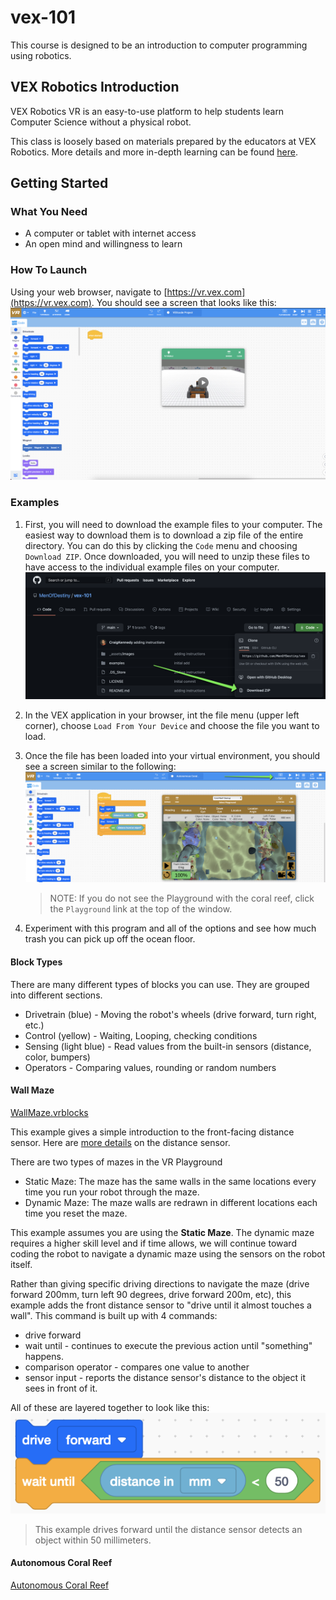 # vex-101

This course is designed to be an introduction to computer programming using robotics.

## VEX Robotics Introduction

VEX Robotics VR is an easy-to-use platform to help students learn Computer Science without a physical robot.

This class is loosely based on materials prepared by the educators at VEX Robotics.  More details and more in-depth learning can be found [here](https://education.vex.com/stemlabs/cs/computer-science-level-1-blocks).

## Getting Started

### What You Need

- A computer or tablet with internet access
- An open mind and willingness to learn

### How To Launch

Using your web browser, navigate to [https://vr.vex.com](https://vr.vex.com).  You should see a screen that looks like this:
![home-page](./_assets/images/vex-home.png)

### Examples

1. First, you will need to download the example files to your computer.  The easiest way to download them is to download a zip file of the entire directory. You can do this by clicking the `Code` menu and choosing `Download ZIP`. Once downloaded, you will need to unzip these files to have access to the individual example files on your computer.
![download](./_assets/images/github-download.png)

1. In the VEX application in your browser, int the file menu (upper left corner), choose `Load From Your Device` and choose the file you want to load.

1. Once the file has been loaded into your virtual environment, you should see a screen similar to the following:
![loaded](./_assets/images/vex-loaded.png)
    > NOTE: If you do not see the Playground with the coral reef, click the `Playground` link at the top of the window.

1. Experiment with this program and all of the options and see how much trash you can pick up off the ocean floor.

#### Block Types

There are many different types of blocks you can use. They are grouped into different sections.

- Drivetrain (blue) - Moving the robot's wheels (drive forward, turn right, etc.)
- Control (yellow) - Waiting, Looping, checking conditions
- Sensing (light blue) - Read values from the built-in sensors (distance, color, bumpers)
- Operators - Comparing values, rounding or random numbers

#### Wall Maze

[WallMaze.vrblocks](./examples/WallMaze.vrblocks)

This example gives a simple introduction to the front-facing distance sensor. Here are [more details](./_assets/documents/distance-sensor.pdf) on the distance sensor.

There are two types of mazes in the VR Playground

- Static Maze: The maze has the same walls in the same locations every time you run your robot through the maze.
- Dynamic Maze: The maze walls are redrawn in different locations each time you reset the maze.

This example assumes you are using the **Static Maze**. The dynamic maze requires a higher skill level and if time allows, we will continue toward coding the robot to navigate a dynamic maze using the sensors on the robot itself.

Rather than giving specific driving directions to navigate the maze (drive forward 200mm, turn left 90 degrees, drive forward 200m, etc), this example adds the front distance sensor to "drive until it almost touches a wall".  This command is built up with 4 commands:

- drive forward
- wait until - continues to execute the previous action until "something" happens.
- comparison operator - compares one value to another
- sensor input - reports the distance sensor's distance to the object it sees in front of it.

All of these are layered together to look like this:
![drive-wait-until](./_assets/images/drive-wait-until.png)

> This example drives forward until the distance sensor detects an object within 50 millimeters.

#### Autonomous Coral Reef

[Autonomous Coral Reef](./examples/AutonomousCoralReef.vrblocks)